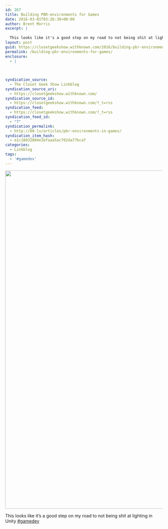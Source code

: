 ```yaml
---
id: 267
title: Building PBR-environments for Games
date: 2016-03-01T03:26:38+00:00
author: Brent Morris
excerpt: |
  
  This looks like it's a good step on my road to not being shit at lighting in Unity #gamedev
layout: post
guid: https://closetgeekshow.withknown.com/2016/building-pbr-environments-for-games
permalink: /building-pbr-environments-for-games/
enclosure:
  - |
    
    
    
syndication_source:
  - The Closet Geek Show Linkblog
syndication_source_uri:
  - https://closetgeekshow.withknown.com/
syndication_source_id:
  - https://closetgeekshow.withknown.com/?_t=rss
syndication_feed:
  - https://closetgeekshow.withknown.com/?_t=rss
syndication_feed_id:
  - "7"
syndication_permalink:
  - http://80.lv/articles/pbr-environments-in-games/
syndication_item_hash:
  - e1c18032894e1bfaaa5ac702da77bca7
categories:
  - Linkblog
tags:
  - '#gamedev'
---
```

<div class="known-bookmark">
  <p>
    <img src="http://i.imgur.com/aLqpgbq.jpg" alt="" width="1920" height="1080" />
  </p>
  
  <p>
    This looks like it&#8217;s a good step on my road to not being shit at lighting in Unity <a href="https://closetgeekshow.withknown.com/tag/gamedev" class="p-category" rel="tag">#gamedev</a>
  </p>
</div>